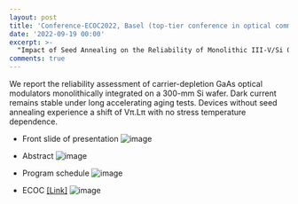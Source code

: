 ```yaml
---
layout: post
title: 'Conference-ECOC2022, Basel (top-tier conference in optical communication)'
date: '2022-09-19 00:00'
excerpt: >-
  "Impact of Seed Annealing on the Reliability of Monolithic III-V/Si Optical Phase Shifters" was presented by Artemisia Tsiara, IMEC.
comments: true
---
```


We report the reliability assessment of carrier-depletion GaAs optical modulators monolithically integrated on a 300-mm Si wafer. Dark current remains stable under long accelerating aging tests. Devices without seed annealing experience a shift of Vπ.Lπ with no stress temperature dependence.

- Front slide of presentation
![image](https://user-images.githubusercontent.com/32427749/192924359-0ea8f316-780c-43de-a78d-05921e41e1ff.png)    


- Abstract
![image](https://user-images.githubusercontent.com/32427749/192925541-7a05beb7-dcf9-4e99-9f2f-e08b071aa37f.png)


- Program schedule
![image](https://user-images.githubusercontent.com/32427749/192925274-03b6baee-2fcc-4a15-a2f9-4f3856d72b81.png)

  
- ECOC [[Link]](https://www.ecoc2022.org)
![image](https://user-images.githubusercontent.com/32427749/192924625-2e3a102d-652f-47e3-8332-bf27bea44db6.png)

  
  